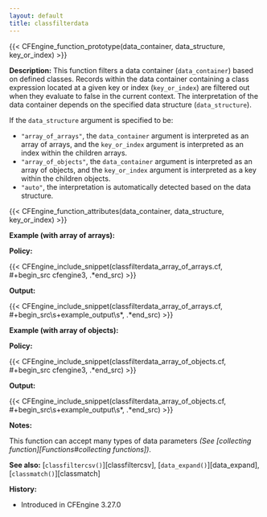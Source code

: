 ```yaml
---
layout: default
title: classfilterdata
---
```


{{< CFEngine_function_prototype(data_container, data_structure, key_or_index) >}}

**Description:**
This function filters a data container (`data_container`) based on defined
classes. Records within the data container containing a class expression located
at a given key or index (`key_or_index`) are filtered out when they evaluate to
false in the current context. The interpretation of the data container depends
on the specified data structure (`data_structure`).

If the `data_structure` argument is specified to be:

- `"array_of_arrays"`, the `data_container` argument is interpreted as an array
  of arrays, and the `key_or_index` argument is interpreted as an index within
  the children arrays.
- `"array_of_objects"`, the `data_container` argument is interpreted as an array
  of objects, and the `key_or_index` argument is interpreted as a key within the
  children objects.
- `"auto"`, the interpretation is automatically detected based on the data
  structure.

{{< CFEngine_function_attributes(data_container, data_structure, key_or_index) >}}

**Example (with array of arrays):**

**Policy:**

{{< CFEngine_include_snippet(classfilterdata_array_of_arrays.cf, #\+begin_src cfengine3, .*end_src) >}}

**Output:**

{{< CFEngine_include_snippet(classfilterdata_array_of_arrays.cf, #\+begin_src\s+example_output\s*, .*end_src) >}}

**Example (with array of objects):**

**Policy:**

{{< CFEngine_include_snippet(classfilterdata_array_of_objects.cf, #\+begin_src cfengine3, .*end_src) >}}

**Output:**

{{< CFEngine_include_snippet(classfilterdata_array_of_objects.cf, #\+begin_src\s+example_output\s*, .*end_src) >}}

**Notes:**

This function can accept many types of data parameters _(See [collecting function][Functions#collecting functions])_.

**See also:** [`classfiltercsv()`][classfiltercsv], [`data_expand()`][data_expand], [`classmatch()`][classmatch]

**History:**

- Introduced in CFEngine 3.27.0

